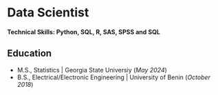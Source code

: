 # Data Scientist

#### Technical Skills: Python, SQL, R, SAS, SPSS and SQL 

## Education							       		
- M.S., Statistics	| Georgia State Universiy (_May 2024_)	 			        		
- B.S., Electrical/Electronic Engineering | University of Benin (_October 2018_)
